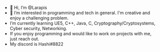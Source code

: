 - 👋 Hi, I’m @Larapis
- 👀 I’m interested in programming and tech in general. I'm creative and enjoy a challenging problem.
- I’m currently learning UE5, C++, Java, C, Cryptography/Cryptosystems, Cyber security, Networking.
- If you enjoy programming and would like to work on projects with me, just reach out.
- My discord is Hashi#8822

<!---
Larapis/Larapis is a ✨ special ✨ repository because its `README.md` (this file) appears on your GitHub profile.
You can click the Preview link to take a look at your changes.
--->
